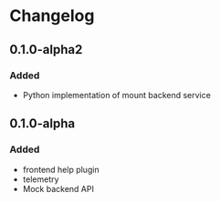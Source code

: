 # Changelog

<!-- <START NEW CHANGELOG ENTRY> -->
## 0.1.0-alpha2

### Added
- Python implementation of mount backend service
<!-- <END NEW CHANGELOG ENTRY> -->
## 0.1.0-alpha

### Added
- frontend help plugin
- telemetry
- Mock backend API
